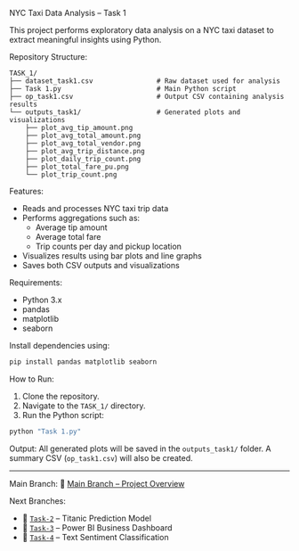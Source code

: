 NYC Taxi Data Analysis – Task 1

This project performs exploratory data analysis on a NYC taxi dataset to extract meaningful insights using Python.

Repository Structure:
```
TASK_1/
├── dataset_task1.csv                # Raw dataset used for analysis
├── Task 1.py                        # Main Python script
├── op_task1.csv                     # Output CSV containing analysis results
└── outputs_task1/                   # Generated plots and visualizations
    ├── plot_avg_tip_amount.png
    ├── plot_avg_total_amount.png
    ├── plot_avg_total_vendor.png
    ├── plot_avg_trip_distance.png
    ├── plot_daily_trip_count.png
    ├── plot_total_fare_pu.png
    └── plot_trip_count.png
```

Features:
* Reads and processes NYC taxi trip data
* Performs aggregations such as:
  * Average tip amount
  * Average total fare
  * Trip counts per day and pickup location
* Visualizes results using bar plots and line graphs
* Saves both CSV outputs and visualizations

Requirements:
* Python 3.x
* pandas
* matplotlib
* seaborn

Install dependencies using:
```bash
pip install pandas matplotlib seaborn
```

How to Run:
1. Clone the repository.
2. Navigate to the `TASK_1/` directory.
3. Run the Python script:
```bash
python "Task 1.py"
```

Output:
All generated plots will be saved in the `outputs_task1/` folder.
A summary CSV (`op_task1.csv`) will also be created.

---

Main Branch:
🔗 [Main Branch – Project Overview](https://github.com/rishibhardwaj90/CODTECH-Rishi/tree/main)

Next Branches:
* 🔁 [`Task-2`](https://github.com/rishibhardwaj90/CODTECH-Rishi/tree/Task-2) – Titanic Prediction Model
* 🔁 [`Task-3`](https://github.com/rishibhardwaj90/CODTECH-Rishi/tree/Task-3) – Power BI Business Dashboard
* 🔁 [`Task-4`](https://github.com/rishibhardwaj90/CODTECH-Rishi/tree/Task-4) – Text Sentiment Classification
